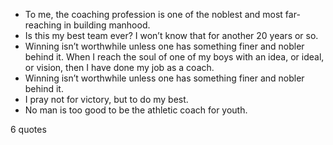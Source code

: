  - To me, the coaching profession is one of the noblest and most far-reaching in building manhood.
 - Is this my best team ever? I won’t know that for another 20 years or so.
 - Winning isn’t worthwhile unless one has something finer and nobler behind it. When I reach the soul of one of my boys with an idea, or ideal, or vision, then I have done my job as a coach.
 - Winning isn’t worthwhile unless one has something finer and nobler behind it.
 - I pray not for victory, but to do my best.
 - No man is too good to be the athletic coach for youth.

6 quotes
